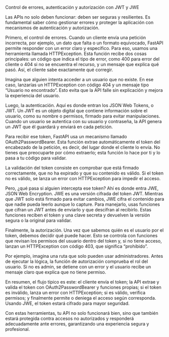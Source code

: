 Control de errores, autenticación y autorización con JWT y JWE

Las APIs no solo deben funcionar: deben ser seguras y resilientes. Es fundamental saber cómo gestionar errores y proteger la aplicación con mecanismos de autenticación y autorización.

Primero, el control de errores. Cuando un cliente envía una petición incorrecta, por ejemplo, un dato que falta o un formato equivocado, FastAPI permite responder con un error claro y específico. Para eso, usamos una herramienta llamada HTTPException. Esta función recibe dos cosas principales: un código que indica el tipo de error, como 400 para error del cliente o 404 si no se encuentra el recurso, y un mensaje que explica qué pasó. Así, el cliente sabe exactamente qué corregir.

Imagina que alguien intenta acceder a un usuario que no existe. En ese caso, lanzarías un HTTPException con código 404 y un mensaje tipo “Usuario no encontrado”. Esto evita que la API falle sin explicación y mejora la experiencia del usuario.

Luego, la autenticación. Aquí es donde entran los JSON Web Tokens, o JWT. Un JWT es un objeto digital que contiene información sobre el usuario, como su nombre o permisos, firmado para evitar manipulaciones. Cuando un usuario se autentica con su usuario y contraseña, la API genera un JWT que él guardará y enviará en cada petición.

Para recibir ese token, FastAPI usa un mecanismo llamado OAuth2PasswordBearer. Esta función extrae automáticamente el token del encabezado de la petición, es decir, del lugar donde el cliente lo envía. No tienes que preocuparte por cómo extraerlo; esta función lo hace por ti y lo pasa a tu código para validar.

La validación del token consiste en comprobar que está firmado correctamente, que no ha expirado y que su contenido es válido. Si el token no es válido, se lanza un error con HTTPException para impedir el acceso.

Pero, ¿qué pasa si alguien intercepta ese token? Ahí es donde entra JWE, JSON Web Encryption. JWE es una versión cifrada del token JWT. Mientras que JWT solo está firmado para evitar cambios, JWE cifra el contenido para que nadie pueda leerlo aunque lo capture. Para manejarlo, usas funciones que cifran un JWT antes de enviarlo y que descifran al recibirlo. Estas funciones reciben el token y una clave secreta y devuelven la versión segura o la original para validar.

Finalmente, la autorización. Una vez que sabemos quién es el usuario por el token, debemos decidir qué puede hacer. Esto se controla con funciones que revisan los permisos del usuario dentro del token y, si no tiene acceso, lanzan un HTTPException con código 403, que significa “prohibido”.

Por ejemplo, imagina una ruta que solo pueden usar administradores. Antes de ejecutar la lógica, la función de autorización comprueba el rol del usuario. Si no es admin, se detiene con un error y el usuario recibe un mensaje claro que explica que no tiene permiso.

En resumen, el flujo típico es este: el cliente envía el token; la API extrae y valida el token con OAuth2PasswordBearer y funciones propias; si el token es inválido, lanza un error con HTTPException; si es válido, verifica permisos; y finalmente permite o deniega el acceso según corresponda. Usando JWE, el token estará cifrado para mayor seguridad.

Con estas herramientas, tu API no solo funcionará bien, sino que también estará protegida contra accesos no autorizados y responderá adecuadamente ante errores, garantizando una experiencia segura y profesional.
